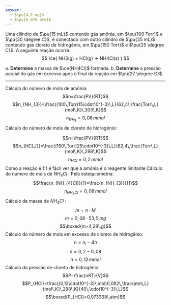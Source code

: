 ```yaml
---
answer:
  - $\pu{4,2 mg}$
  - $\pu{0,076 atm}$ 
---
```


Uma cilindro de $\pu{15 mL}$ contendo gás amônia, em $\pu{100 Torr}$ e $\pu{30 \degree C}$, é conectado com outro cilindro de $\pu{25 mL}$ contendo gás cloreto de hidrogênio, em $\pu{150 Torr}$ e $\pu{25 \degree C}$. A seguinte reação ocorre:
$$
    \ce{ NH3(g) + HCl(g) -> NH4Cl(s) }
$$

a. **Determine** a massa de $\ce{NH4Cl}$ formada.
b. **Determine** a pressão parcial do gás em excesso após o final da reação em $\pu{27 \degree C}$.


---

Cálculo do número de mols de amônia:
$$n=\frac{PV}{RT}$$
$$n_{NH_{3}}=\frac{(100\,Torr)15\cdot10^{-3}\,L}{62,4\,\frac{Torr\,L}{mol\,K}\,303\,K}$$
$$n_{NH_{3}}=0,08\,mmol$$
Cálculo do número de mols de cloreto de hidrogênio:

$$n=\frac{PV}{RT}$$
$$n_{HCl_{}}=\frac{(150\,Torr)25\cdot10^{-3}\,L}{62,4\,\frac{Torr\,L}{mol\,K}\,298\,K}$$
$$n_{HCl_{}}=0,2\,mmol$$
Como a reação é 1:1 é fácil ver que a amônia é o reagente limitante
Cálculo do número de mols de $NH_{4}Cl$ :
Pela estequiometria:
$$\frac{n_{NH_{4}Cl}}{1}=\frac{n_{NH_{3}}}{1}$$
$$n_{NH_{4}Cl}=0,08\,mmol $$
Cálculo da massa de $NH_{4}Cl$ : 
$$m=n \cdot M$$
$$m=0,08\cdot53,5\,mg$$
$$\boxed{m=4,28\,g}$$
Cálculo do número de mols em excesso de cloreto de hidrogênio:
$$n=n_{i}-\Delta n$$
$$n=0,2-0,08$$
$$n=0,12\,mmol$$
Cálculo da pressão de cloreto de hidrogênio:
$$P=\frac{nRT}{V}$$
$$P_{HCl}=\frac{(0,12\cdot10^{-3}\,mol)0,082\,\frac{atm\,L}{mol\,K}\,298\,K}{40\,\cdot10^{-3}\,L}$$
$$\boxed{P_{HCl}=0,073308\,atm}$$

